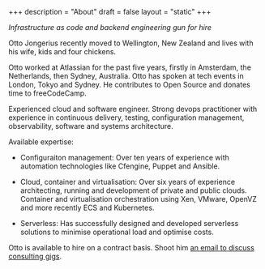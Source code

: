 +++
description = "About"
draft = false
layout = "static"
+++

_Infrastructure as code and backend engineering gun for hire_

Otto Jongerius recently moved to Wellington, New Zealand and lives with his wife, kids and four chickens.

Otto worked at Atlassian for the past five years, firstly in Amsterdam, the Netherlands, then Sydney, Australia. Otto has spoken at tech events in London, Tokyo and Sydney. He contributes to Open Source and donates time to freeCodeCamp.

Experienced cloud and software engineer. Strong devops practitioner with experience in continuous delivery, testing, configuration management, observability, software and systems architecture.


Available expertise:

* Configuraiton management: Over ten years of experience with automation technologies like Cfengine, Puppet and Ansible.

* Cloud, container and virtualisation: Over six years of experience architecting, running and development of private and public clouds. Container and virtualisation orchestration using Xen, VMware, OpenVZ and more recently ECS and Kubernetes.

* Serverless: Has successfully designed and developed serverless solutions to minimise operational load and optimise costs.


Otto is available to hire on a contract basis. Shoot him <a href="mailto:www+otto@jongerius.solutions">an email to discuss consulting gigs</a>.
